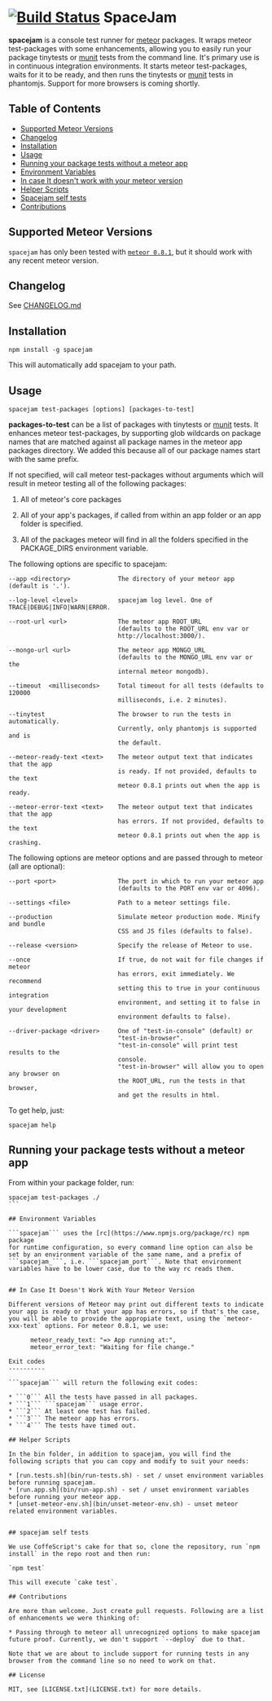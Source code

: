 [![Build Status](https://travis-ci.org/spacejamio/spacejam.svg?branch=master)](https://travis-ci.org/spacejamio/spacejam)
SpaceJam
========

**spacejam** is a console test runner for [meteor](https://www.meteor.com/) packages. It wraps meteor test-packages with some enhancements, allowing you to easily run your package tinytests or [munit](https://atmospherejs.com/package/munit) tests from the command line. It's primary use is in continuous integration environments. It starts meteor test-packages, waits for it to be ready, and then runs the tinytests or [munit](https://atmospherejs.com/package/munit) tests in phantomjs. Support for more browsers is coming shortly.


Table of Contents
-------------------
- [Supported  Meteor Versions](#supported-meteor-versions)
- [Changelog](#changelog)
- [Installation](#installation)
- [Usage](#usage)
- [Running your package tests without a meteor app](#running-your-package-tests-without-a-meteor-app)
- [Environment Variables](#environment-variables)
- [In case It doesn't work with your meteor version](#in-case-it-doesnt-work-with-your-meteor-version)
- [Helper Scripts](#helper-scripts)
- [Spacejam self tests](#spacejam-self-tests)
- [Contributions](#contributions)



## Supported Meteor Versions

```spacejam``` has only been tested with [```meteor 0.8.1```](https://github.com/meteor/meteor/tree/release/0.8.1/), but it should work with any recent meteor version.

## Changelog

See [CHANGELOG.md](CHANGELOG.md)

## Installation

    npm install -g spacejam
This will automatically add spacejam to your path.

## Usage

    spacejam test-packages [options] [packages-to-test]

**packages-to-test** can be a list of packages with tinytests or [munit](https://atmospherejs.com/package/munit) tests.
It enhances meteor test-packages, by supporting glob wildcards on package names that are matched against all package names in the meteor app packages directory. We added this because all of our package names start with the same prefix.

If not specified, will call meteor test-packages without arguments which will result in meteor testing all of the following packages:

1. All of meteor's core packages

2. All of your app's packages, if called from within an app folder or an app folder is specified.

3. All of the packages meteor will find in all the folders specified in the PACKAGE_DIRS environment variable.

The following options are specific to spacejam:

    --app <directory>             The directory of your meteor app (default is '.').
    
    --log-level <level>           spacejam log level. One of TRACE|DEBUG|INFO|WARN|ERROR.

    --root-url <url>              The meteor app ROOT_URL 
                                  (defaults to the ROOT_URL env var or 
                                  http://localhost:3000/).
                                  
    --mongo-url <url>             The meteor app MONGO_URL
                                  (defaults to the MONGO_URL env var or the 
                                  internal meteor mongodb).
                                  
    --timeout  <milliseconds>     Total timeout for all tests (defaults to 120000
                                  milliseconds, i.e. 2 minutes).
                                  
    --tinytest                    The browser to run the tests in automatically.
                                  Currently, only phantomjs is supported and is
                                  the default.
                                  
    --meteor-ready-text <text>    The meteor output text that indicates that the app
                                  is ready. If not provided, defaults to the text
                                  meteor 0.8.1 prints out when the app is ready.
                                    
    --meteor-error-text <text>    The meteor output text that indicates that the app
                                  has errors. If not provided, defaults to the text
                                  meteor 0.8.1 prints out when the app is crashing.

The following options are meteor options and are passed through to meteor (all are optional):

    --port <port>                 The port in which to run your meteor app
                                  (defaults to the PORT env var or 4096).

    --settings <file>             Path to a meteor settings file.
    
    --production                  Simulate meteor production mode. Minify and bundle 
                                  CSS and JS files (defaults to false).

    --release <version>           Specify the release of Meteor to use.
                                  
    --once                        If true, do not wait for file changes if meteor 
                                  has errors, exit immediately. We recommend 
                                  setting this to true in your continuous integration 
                                  environment, and setting it to false in your development 
                                  environment defaults to false).
                                  
    --driver-package <driver>     One of "test-in-console" (default) or
                                  "test-in-browser".
                                  "test-in-console" will print test results to the
                                  console.
                                  "test-in-browser" will allow you to open any browser on
                                  the ROOT_URL, run the tests in that browser,
                                  and get the results in html.
 
 To get help, just:
    
    spacejam help

## Running your package tests without a meteor app

From within your package folder, run:

````
spacejam test-packages ./
```

## Environment Variables

```spacejam``` uses the [rc](https://www.npmjs.org/package/rc) npm package 
for runtime configuration, so every command line option can also be set by an environment variable of the same name, and a prefix of ```spacejam_```, i.e. ```spacejam_port```. Note that environment variables have to be lower case, due to the way rc reads them.


## In Case It Doesn't Work With Your Meteor Version

Different versions of Meteor may print out different texts to indicate your app is ready or that your app has errors, so if that's the case, you will be able to provide the appropiate text, using the `meteor-xxx-text` options. For meteor 0.8.1, we use:

      meteor_ready_text: "=> App running at:",
      meteor_error_text: "Waiting for file change."

Exit codes
----------

```spacejam``` will return the following exit codes:

* ```0``` All the tests have passed in all packages.
* ```1``` ```spacejam``` usage error.
* ```2``` At least one test has failed.
* ```3``` The meteor app has errors.
* ```4``` The tests have timed out.

## Helper Scripts

In the bin folder, in addition to spacejam, you will find the following scripts that you can copy and modify to suit your needs: 

* [run.tests.sh](bin/run-tests.sh) - set / unset environment variables before running spacejam.
* [run.app.sh](bin/run-app.sh) - set / unset environment variables before running your meteor app.
* [unset-meteor-env.sh](bin/unset-meteor-env.sh) - unset meteor related environment variables.


## spacejam self tests

We use CoffeScript's cake for that so, clone the repository, run `npm install` in the repo root and then run: 

`npm test`

This will execute `cake test`.

## Contributions

Are more than welcome. Just create pull requests. Following are a list of enhancements we were thinking of:

* Passing through to meteor all unrecognized options to make spacejam future proof. Currently, we don't support `--deploy` due to that.

Note that we are about to include support for running tests in any browser from the command line so no need to work on that.

## License

MIT, see [LICENSE.txt](LICENSE.txt) for more details.
